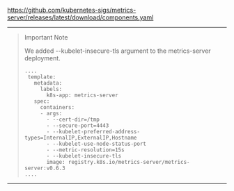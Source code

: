 https://github.com/kubernetes-sigs/metrics-server/releases/latest/download/components.yaml

---
>Important Note
>
>We added --kubelet-insecure-tls argument to the metrics-server deployment.
>
>```
>....
>  template:
>    metadata:
>      labels:
>        k8s-app: metrics-server
>    spec:
>      containers:
>      - args:
>        - --cert-dir=/tmp
>        - --secure-port=4443
>        - --kubelet-preferred-address-types=InternalIP,ExternalIP,Hostname
>        - --kubelet-use-node-status-port
>        - --metric-resolution=15s
>        - --kubelet-insecure-tls
>        image: registry.k8s.io/metrics-server/metrics-server:v0.6.3
>....
>```
---